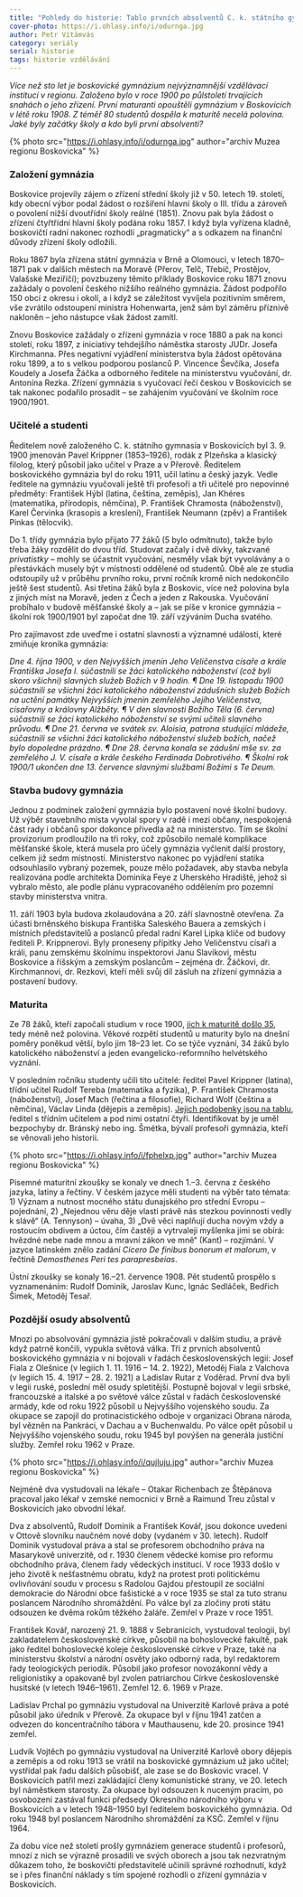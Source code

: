 ```yaml
---
title: "Pohledy do historie: Tablo prvních absolventů C. k. státního gymnasia v Boskovicích"
cover-photo: https://i.ohlasy.info/i/odurnga.jpg
author: Petr Vítámvás
category: seriály
serial: historie
tags: historie vzdělávání
---
```


*Více než sto let je boskovické gymnázium nejvýznamnější vzdělávací institucí v regionu. Založeno bylo v roce 1900 po půlstoletí trvajících snahách o jeho zřízení. První maturanti opouštěli gymnázium v Boskovicích v létě roku 1908. Z téměř 80 studentů dospěla k maturitě necelá polovina. Jaké byly začátky školy a kdo byli první absolventi?*

{% photo src="https://i.ohlasy.info/i/odurnga.jpg" author="archiv Muzea regionu Boskovicka" %}

### Založení gymnázia

Boskovice projevily zájem o zřízení střední školy již v 50. letech 19. století, kdy obecní výbor podal žádost o rozšíření hlavní školy o III. třídu a zároveň o povolení nižší dvoutřídní školy reálné (1851). Znovu pak byla žádost o zřízení čtyřtřídní hlavní školy podána roku 1857. I když byla vyřízena kladně, boskovičtí radní nakonec rozhodli „pragmaticky“ a s odkazem na finanční důvody zřízení školy odložili.

Roku 1867 byla zřízena státní gymnázia v Brně a Olomouci, v letech 1870–1871 pak v dalších městech na Moravě (Přerov, Telč, Třebíč, Prostějov, Valašské Meziříčí); povzbuzeny těmito příklady Boskovice roku 1871 znovu zažádaly o povolení českého nižšího reálného gymnázia. Žádost podpořilo 150 obcí z okresu i okolí, a i když se záležitost vyvíjela pozitivním směrem, vše zvrátilo odstoupení ministra Hohenwarta, jenž sám byl záměru příznivě nakloněn – jeho nástupce však žádost zamítl. 

Znovu Boskovice zažádaly o zřízení gymnázia v roce 1880 a pak na konci století, roku 1897, z iniciativy tehdejšího náměstka starosty JUDr. Josefa Kirchmanna. Přes negativní vyjádření ministerstva byla žádost opětována roku 1899, a to s velkou podporou poslanců P. Vincence Ševčíka, Josefa Koudely a Josefa Žáčka a odborného ředitele na ministerstvu vyučování, dr. Antonína Rezka. Zřízení gymnázia s vyučovací řečí českou v Boskovicích se tak nakonec podařilo prosadit – se zahájením vyučování ve školním roce 1900/1901.

### Učitelé a studenti

Ředitelem nově založeného C. k. státního gymnasia v Boskovicích byl 3. 9. 1900 jmenován Pavel Krippner (1853–1926), rodák z Plzeňska a klasický filolog, který působil jako učitel v Praze a v Přerově. Ředitelem boskovického gymnázia byl do roku 1911, učil latinu a český jazyk. Vedle ředitele na gymnáziu vyučovali ještě tři profesoři a tři učitelé pro nepovinné předměty: František Hýbl (latina, čeština, zeměpis), Jan Khéres (matematika, přírodopis, němčina), P. František Chramosta (náboženství), Karel Červinka (krasopis a kreslení), František Neumann (zpěv) a František Pinkas (tělocvik).

Do 1. třídy gymnázia bylo přijato 77 žáků (5 bylo odmítnuto), takže bylo třeba žáky rozdělit do dvou tříd. Studovat začaly i dvě dívky, takzvané *privatistky* – mohly se účastnit vyučování, nesměly však být vyvolávány a o přestávkách musely být v místnosti oddělené od studentů. Obě ale ze studia odstoupily už v průběhu prvního roku, první ročník kromě nich nedokončilo ještě šest studentů. Asi třetina žáků byla z Boskovic, více než polovina byla z jiných míst na Moravě, jeden z Čech a jeden z Rakouska. Vyučování probíhalo v budově měšťanské školy a – jak se píše v kronice gymnázia – školní rok 1900/1901 byl započat dne 19. září vzýváním Ducha svatého.

Pro zajímavost zde uveďme i ostatní slavnosti a významné události, které zmiňuje kronika gymnázia:

*Dne 4. října 1900, v den Nejvyšších jmenin Jeho Veličenstva císaře a krále Františka Josefa I. súčastnili se žáci katolického náboženství (což byli skoro všichni) slavných služeb Božích v 9 hodin. ¶ Dne 19. listopadu 1900 súčastnili se všichni žáci katolického náboženství zádušních služeb Božích na uctění památky Nejvyšších jmenin zemřelého Jejího Veličenstva, císařovny a královny Alžběty. ¶ V den slavnosti Božího Těla (6. června) súčastnili se žáci katolického náboženství se svými učiteli slavného průvodu. ¶ Dne 21. června ve svátek sv. Aloisia, patrona studující mládeže, súčastnili se všichni žáci katolického náboženství služeb božích, načež bylo dopoledne prázdno. ¶ Dne 28. června konala se zádušní mše sv. za zemřelého J. V. císaře a krále českého Ferdinada Dobrotivého. ¶ Školní rok 1900/1 ukončen dne 13. července slavnými službami Božími s Te Deum.*

### Stavba budovy gymnázia

Jednou z podmínek založení gymnázia bylo postavení nové školní budovy. Už výběr stavebního místa vyvolal spory v radě i mezi občany, nespokojená část rady i občanů spor dokonce přivedla až na ministerstvo. Tím se školní provizorium prodloužilo na tři roky, což způsobilo nemalé komplikace měšťanské škole, která musela pro účely gymnázia vyčlenit další prostory, celkem již sedm místností. Ministerstvo nakonec po vyjádření statika odsouhlasilo vybraný pozemek, pouze mělo požadavek, aby stavba nebyla realizována podle architekta Dominika Feye z Uherského Hradiště, jehož si vybralo město, ale podle plánu vypracovaného oddělením pro pozemní stavby ministerstva vnitra.

11\. září 1903 byla budova zkolaudována a 20. září slavnostně otevřena. Za účasti brněnského biskupa Františka Saleského Bauera a zemských i místních představitelů a poslanců předal radní Karel Lipka klíče od budovy řediteli P. Krippnerovi. Byly proneseny přípitky Jeho Veličenstvu císaři a králi, panu zemskému školnímu inspektorovi Janu Slavíkovi, městu Boskovice a říšským a zemským poslancům – zejména dr. Žáčkovi, dr. Kirchmannovi, dr. Rezkovi, kteří měli svůj díl zásluh na zřízení gymnázia a postavení budovy.

### Maturita

Ze 78 žáků, kteří započali studium v roce 1900, [jich k maturitě došlo 35](https://i.ohlasy.info/i/q3dyrrv.jpg), tedy méně než polovina. Věkové rozpětí studentů u maturity bylo na dnešní poměry poněkud větší, bylo jim 18–23 let. Co se týče vyznání, 34 žáků bylo katolického náboženství a jeden evangelicko-reformního helvétského vyznání. 

V posledním ročníku studenty učili tito učitelé: ředitel Pavel Krippner (latina), třídní učitel Rudolf Tereba (matematika a fyzika), P. František Chramosta (náboženství), Josef Mach (řečtina a filosofie), Richard Wolf (čeština a němčina), Václav Linda (dějepis a zeměpis). [Jejich podobenky jsou na tablu](https://i.ohlasy.info/i/xiglvls.jpg), ředitel s třídním učitelem a pod nimi ostatní čtyři. Identifikovat by je uměl bezpochyby dr. Bránský nebo ing. Šmétka, bývalí profesoři gymnázia, kteří se věnovali jeho historii.

{% photo src="https://i.ohlasy.info/i/fphelxp.jpg" author="archiv Muzea regionu Boskovicka" %}

Písemné maturitní zkoušky se konaly ve dnech 1.–3. června z českého jazyka, latiny a řečtiny. V českém jazyce měli studenti na výběr tato témata: 1) Význam a nutnost mocného státu dunajského pro střední Evropu – pojednání, 2) „Nejednou věru děje vlasti právě nás stezkou povinnosti vedly k slávě“ (A. Tennyson) – úvaha, 3) „Dvě věci naplňují ducha novým vždy a rostoucím obdivem a úctou, čím častěji a vytrvaleji myšlenka jimi se obírá: hvězdné nebe nade mnou a mravní zákon ve mně“ (Kant) – rozjímání. V jazyce latinském znělo zadání *Cicero De finibus bonorum et malorum*, v řečtině *Demosthenes Peri tes parapresbeias*.

Ústní zkoušky se konaly 16.–21. července 1908. Pět studentů prospělo s vyznamenáním: Rudolf Dominik, Jaroslav Kunc, Ignác Sedláček, Bedřich Šimek, Metoděj Tesař.

### Pozdější osudy absolventů

Mnozí po absolvování gymnázia jistě pokračovali v dalším studiu, a právě když patrně končili, vypukla světová válka. Tři z prvních absolventů boskovického gymnázia v ní bojovali v řadách československých legií: Josef Fiala z Olešnice (v legiích 1. 11. 1916 – 14. 2. 1922), Metoděj Fiala z Valchova (v legiích 15. 4. 1917 – 28. 2. 1921) a Ladislav Rutar z Voděrad. První dva byli v legii ruské, poslední měl osudy spletitější. Postupně bojoval v legii srbské, francouzské a italské a po světové válce zůstal v řadách československé armády, kde od roku 1922 působil u Nejvyššího vojenského soudu. Za okupace se zapojil do protinacistického odboje v organizaci Obrana národa, byl vězněn na Pankráci, v Dachau a v Buchenwaldu. Po válce opět působil u Nejvyššího vojenského soudu, roku 1945 byl povýšen na generála justiční služby. Zemřel roku 1962 v Praze.

{% photo src="https://i.ohlasy.info/i/qujluju.jpg" author="archiv Muzea regionu Boskovicka" %}

Nejméně dva vystudovali na lékaře – Otakar Richenbach ze Štěpánova pracoval jako lékař v zemské nemocnici v Brně a Raimund Treu zůstal v Boskovicích jako obvodní lékař.

Dva z absolventů, Rudolf Dominik a František Kovář, jsou dokonce uvedeni v Ottově slovníku naučném nové doby (vydaném v 30. letech). Rudolf Dominik vystudoval práva a stal se profesorem obchodního práva na Masarykově univerzitě, od r. 1930 členem vědecké komise pro reformu obchodního práva, členem řady vědeckých institucí. V roce 1933 došlo v jeho životě k nešťastnému obratu, když na protest proti politickému ovlivňování soudu v procesu s Radolou Gajdou přestoupil ze sociální demokracie do Národní obce fašistické a v roce 1935 se stal za tuto stranu poslancem Národního shromáždění. Po válce byl za zločiny proti státu odsouzen ke dvěma rokům těžkého žaláře. Zemřel v Praze v roce 1951.

František Kovář, narozený 21. 9. 1888 v Sebranicích, vystudoval teologii, byl zakladatelem československé církve, působil na bohoslovecké fakultě, pak jako ředitel bohoslovecké koleje československé církve v Praze, také na ministerstvu školství a národní osvěty jako odborný rada, byl redaktorem řady teologických periodik. Působil jako profesor novozákonní vědy a religionistiky a opakovaně byl zvolen patriarchou Církve československé husitské (v letech 1946–1961). Zemřel 12. 6. 1969 v Praze.

Ladislav Prchal po gymnáziu vystudoval na Univerzitě Karlově práva a poté působil jako úředník v Přerově. Za okupace byl v říjnu 1941 zatčen a odvezen do koncentračního tábora v Mauthausenu, kde 20. prosince 1941 zemřel.

Ludvík Vojtěch po gymnáziu vystudoval na Univerzitě Karlově obory dějepis a zeměpis a od roku 1913 se vrátil na boskovické gymnázium už jako učitel; vystřídal pak řadu dalších působišť, ale zase se do Boskovic vracel. V Boskovicích patřil mezi zakládající členy komunistické strany, ve 20. letech byl náměstkem starosty. Za okupace byl odsouzen k nuceným pracím, po osvobození zastával funkci předsedy Okresního národního výboru v Boskovicích a v letech 1948–1950 byl ředitelem boskovického gymnázia. Od roku 1948 byl poslancem Národního shromáždění za KSČ. Zemřel v říjnu 1964.

Za dobu více než století prošly gymnáziem generace studentů i profesorů, mnozí z nich se výrazně prosadili ve svých oborech a jsou tak nezvratným důkazem toho, že boskovičtí představitelé učinili správné rozhodnutí, když se i přes finanční náklady s tím spojené rozhodli o zřízení gymnázia v Boskovicích.
